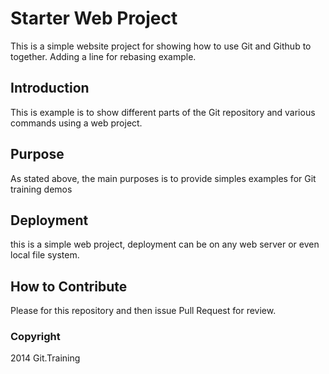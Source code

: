 # Starter Web Project

This is a simple website project for showing how to use Git and Github to together.
Adding a line for rebasing example.

## Introduction

This is example is to show different parts of the Git repository and various commands using a web project.

## Purpose

As stated above, the main purposes is to provide simples examples for Git training demos

## Deployment 

this is a simple web project, deployment can be on any web server or even local file system.

## How to Contribute

Please for this repository and then issue Pull Request for review.

### Copyright

2014 Git.Training